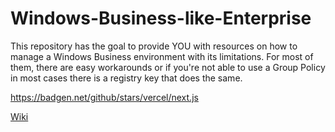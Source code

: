 # Windows-Business-like-Enterprise

This repository has the goal to provide YOU with resources on how to manage a Windows Business environment with its limitations. 
For most of them, there are easy workarounds or if you're not able to use a Group Policy in most cases there is a registry key that does the same. 

https://badgen.net/github/stars/vercel/next.js

[Wiki](/wiki)
